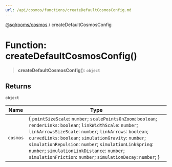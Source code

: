 ```yaml
---
url: /api/cosmos/functions/createDefaultCosmosConfig.md
---
```

[@sqlrooms/cosmos](../index.md) / createDefaultCosmosConfig

# Function: createDefaultCosmosConfig()

> **createDefaultCosmosConfig**(): `object`

## Returns

`object`

| Name | Type |
| ------ | ------ |
|  `cosmos` | { `pointSizeScale`: `number`; `scalePointsOnZoom`: `boolean`; `renderLinks`: `boolean`; `linkWidthScale`: `number`; `linkArrowsSizeScale`: `number`; `linkArrows`: `boolean`; `curvedLinks`: `boolean`; `simulationGravity`: `number`; `simulationRepulsion`: `number`; `simulationLinkSpring`: `number`; `simulationLinkDistance`: `number`; `simulationFriction`: `number`; `simulationDecay`: `number`; } |
